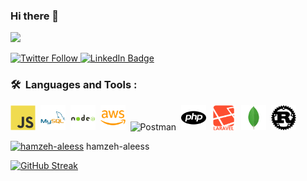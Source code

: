 ### Hi there 👋
<picture>
  <source media="(prefers-color-scheme: dark)" srcset="https://lh3.googleusercontent.com/3Njdo_J5TvvFDWqu1h1gMQtj1O_saeD5_dTOrXj0ORDnxFATK7mp_b-ZPKt86BBKCkjBLKsxK6vjYLBW_KRgzxRUhs-2A_rgjSkAe2IoCZxWkyVdIdUh9tq1b0UvKp6ycPJ9Puau9CG2CnRU2UKQZ8izsitEqNwEoLoJrAcV9aHxIrIBV47Wi_DOnMx2ZxXbn1GGGT4HQSRvu0nQx8Q45NlWusH7WRlimPMtGruVdT56YISFjrwgVpCUlNuL7KEkUegJElagwBlxhnrJV7xhze2TXPg8sV7iUDhcSI3nHx6v3cQMcfCjx7noisxP1qHd2uvWoYOJefgQsGl_JiV0gFE4yMPYdtbK34qtzutvmCA0Zs31y_16BACYYUv7kR0ShzX1vHQ6Rpuqm4YPddUaXBhxIIW56cYnK17a5DeabFRsTwgKnXgQv4nUbLtd0NgEO0xKVt3EShHcgvH2fWudYT1t--qXE5WjMtMDqECnVI_sALHnffAvXF54JL9-G3C5_HkDkiY_aVvY-4FNQzy0bchDsrKeJOigHChYYYfP262OAsNsB_bR7jysHqwPNaaI0vz6swnWVaEOWCR9dvFTDHMJvc8i0Cax2SKmKxwD0Lx2p3iE-yyXHY0J_1T5-fc3UEjWMTvLT91XJ0zN9Vb8dn_ps05MIawmIsaHOpj7Si_xe6lGVr6zpKPHTKy7UjlRPPOVCyvLzX9HWDb1tsmdBpZ2oeXyNAOd7LKTEWYMU9MtMl5H8-4OxGzJ096G-LPJmy6xVOnr66LQY_2329diNQ-QVAwUCf3jUQQAleSZlHK4wrUU_fQt47ar-9e_DIkdOmNdAQ0fG42DK0m1OkfIfl305WC0OOOlMriznd2T9m_WLUmYFLn_NYth26aPDt_9tz6WHG4U8G-mxWFpkNGrZIHeMd-avga_hycdtoZ94TOQePMRk85k5tA4XZI5FmBdtEyuu_SKPECn8Eohoelarw=s328-no?authuser=0">
  <img  src="https://lh3.googleusercontent.com/3Njdo_J5TvvFDWqu1h1gMQtj1O_saeD5_dTOrXj0ORDnxFATK7mp_b-ZPKt86BBKCkjBLKsxK6vjYLBW_KRgzxRUhs-2A_rgjSkAe2IoCZxWkyVdIdUh9tq1b0UvKp6ycPJ9Puau9CG2CnRU2UKQZ8izsitEqNwEoLoJrAcV9aHxIrIBV47Wi_DOnMx2ZxXbn1GGGT4HQSRvu0nQx8Q45NlWusH7WRlimPMtGruVdT56YISFjrwgVpCUlNuL7KEkUegJElagwBlxhnrJV7xhze2TXPg8sV7iUDhcSI3nHx6v3cQMcfCjx7noisxP1qHd2uvWoYOJefgQsGl_JiV0gFE4yMPYdtbK34qtzutvmCA0Zs31y_16BACYYUv7kR0ShzX1vHQ6Rpuqm4YPddUaXBhxIIW56cYnK17a5DeabFRsTwgKnXgQv4nUbLtd0NgEO0xKVt3EShHcgvH2fWudYT1t--qXE5WjMtMDqECnVI_sALHnffAvXF54JL9-G3C5_HkDkiY_aVvY-4FNQzy0bchDsrKeJOigHChYYYfP262OAsNsB_bR7jysHqwPNaaI0vz6swnWVaEOWCR9dvFTDHMJvc8i0Cax2SKmKxwD0Lx2p3iE-yyXHY0J_1T5-fc3UEjWMTvLT91XJ0zN9Vb8dn_ps05MIawmIsaHOpj7Si_xe6lGVr6zpKPHTKy7UjlRPPOVCyvLzX9HWDb1tsmdBpZ2oeXyNAOd7LKTEWYMU9MtMl5H8-4OxGzJ096G-LPJmy6xVOnr66LQY_2329diNQ-QVAwUCf3jUQQAleSZlHK4wrUU_fQt47ar-9e_DIkdOmNdAQ0fG42DK0m1OkfIfl305WC0OOOlMriznd2T9m_WLUmYFLn_NYth26aPDt_9tz6WHG4U8G-mxWFpkNGrZIHeMd-avga_hycdtoZ94TOQePMRk85k5tA4XZI5FmBdtEyuu_SKPECn8Eohoelarw=s328-no?authuser=0">
</picture>
<p>
  <a href="https://twitter.com/HamzehAhmad">
    <img alt="Twitter Follow" src="https://img.shields.io/twitter/follow/HamzehAhmad?style=for-the-badge">
  </a>
    <a href="https://www.linkedin.com/in/hamzeh-aleess"><img src="https://img.shields.io/badge/LinkedIn-blue?style=for-the-badge&logo=linkedin&logoColor=white" alt="LinkedIn Badge"></a>
  </a>
</p>

### 🛠 &nbsp;Languages and Tools :

<p>
<img src="https://github.com/devicons/devicon/blob/master/icons/javascript/javascript-original.svg" title="JavaScript" alt="JavaScript" width="40" height="40"/>&nbsp;
<img src="https://github.com/devicons/devicon/blob/master/icons/mysql/mysql-original-wordmark.svg" title="MySQL"  alt="MySQL" width="40" height="40"/>&nbsp;
<img src="https://github.com/devicons/devicon/blob/master/icons/nodejs/nodejs-original-wordmark.svg" title="NodeJS" alt="NodeJS" width="40" height="40"/>&nbsp;
<img src="https://github.com/devicons/devicon/blob/master/icons/amazonwebservices/amazonwebservices-plain-wordmark.svg" title="AWS" alt="AWS" width="40" height="40"/>&nbsp;
<img src="https://www.vectorlogo.zone/logos/getpostman/getpostman-icon.svg" title="Postman"  alt="Postman" width="40" height="40"/>&nbsp;
<img src="https://github.com/devicons/devicon/blob/master/icons/php/php-plain.svg" title="php" **alt="php" width="40" height="40"/>&nbsp;
  <img src="https://github.com/devicons/devicon/blob/master/icons/laravel/laravel-plain-wordmark.svg" title="laravel" **alt="laravel" width="40" height="40"/>&nbsp;
  <img src="https://github.com/devicons/devicon/blob/master/icons/mongodb/mongodb-original.svg" title="Mongo" **alt="Mongo" width="40" height="40"/>&nbsp;
  <img src="https://github.com/devicons/devicon/blob/master/icons/rust/rust-plain.svg" title="Rust" **alt="Rust" width="40" height="40"/>&nbsp;
</p>

[![hamzeh-aleess](https://github-readme-stats.vercel.app/api?username=yazeed&show_icons=true&theme=tokyonight&hide_border=true)](https://github.com/hamzeh-aleess/yazeed)
hamzeh-aleess
<!-- [![Top Langs](https://github-readme-stats.vercel.app/api/top-langs/?username=hamzeh-aleess&layout=compact)](https://github.com/hamzeh-aleess/github-readme-stats) -->

[![GitHub Streak](https://streak-stats.demolab.com?user=hamzeh-aleess&theme=dark&hide_border=true&mode=weekly&type=png)](https://git.io/streak-stats)
